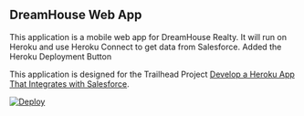 DreamHouse Web App
------------------

This application is a mobile web app for DreamHouse Realty. It will run on Heroku and use Heroku Connect to get data from Salesforce. Added the Heroku Deployment Button

This application is designed for the Trailhead Project [Develop a Heroku App That Integrates with Salesforce](https://trailhead.salesforce.com/content/learn/projects/develop-heroku-applications).

<a href="https://heroku.com/deploy"><img src="https://www.herokucdn.com/deploy/button.svg" alt="Deploy"></a>
